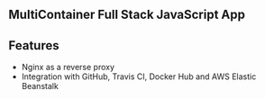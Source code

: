 ## MultiContainer Full Stack JavaScript App

## Features
- Nginx as a reverse proxy
- Integration with GitHub, Travis CI, Docker Hub and AWS Elastic Beanstalk
